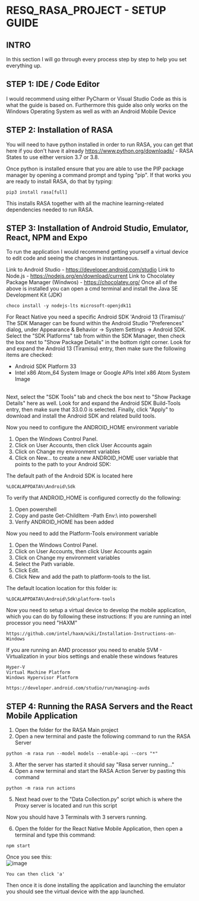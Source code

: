# RESQ_RASA_PROJECT - SETUP GUIDE

**INTRO**
-----
In this section I will go through every process step by step to help you set everything up.

**STEP 1:** IDE / Code Editor
-----
I would recommend using either PyCharm or Visual Studio Code as this is what the guide is based on. Furthermore this guide also only works on the Windows Operating System as well as with an Android Mobile Device

**STEP 2:** Installation of RASA
-----
You will need to have python installed in order to run RASA, you can get that here if you don't have it already
https://www.python.org/downloads/ - RASA States to use either version 3.7 or 3.8.

Once python is installed ensure that you are able to use the PIP package manager by opening a command prompt and typing "pip".
If that works you are ready to install RASA, do that by typing:
```
pip3 install rasa[full]
```
This installs RASA together with all the machine learning-related dependencies needed to run RASA.

**STEP 3:** Installation of Android Studio, Emulator, React, NPM and Expo
-----
To run the application I would recommend getting yourself a virtual device to edit code and seeing the changes in instantaneous.

Link to Android Studio - https://developer.android.com/studio
Link to Node.js - https://nodejs.org/en/download/current
Link to Chocolatey Package Manager (Windwos) - https://chocolatey.org/
Once all of the above is installed you can open a cmd terminal and install the Java SE Development Kit (JDK)
```
choco install -y nodejs-lts microsoft-openjdk11
```

For React Native you need a specific Android SDK 'Android 13 (Tiramisu)'
The SDK Manager can be found within the Android Studio "Preferences" dialog, under Appearance & Behavior → System Settings → Android SDK.
Select the "SDK Platforms" tab from within the SDK Manager, then check the box next to "Show Package Details" in the bottom right corner. Look for and expand the Android 13 (Tiramisu) entry, then make sure the following items are checked:
* Android SDK Platform 33
* Intel x86 Atom_64 System Image or Google APIs Intel x86 Atom System Image
<br />
Next, select the "SDK Tools" tab and check the box next to "Show Package Details" here as well. Look for and expand the Android SDK Build-Tools entry, then make sure that 33.0.0 is selected.
Finally, click "Apply" to download and install the Android SDK and related build tools.

Now you need to configure the ANDROID_HOME environment variable

1. Open the Windows Control Panel.
2. Click on User Accounts, then click User Accounts again
3. Click on Change my environment variables
4. Click on New... to create a new ANDROID_HOME user variable that points to the path to your Android SDK:

The default path of the Android SDK is located here
```
%LOCALAPPDATA%\Android\Sdk
```
To verify that ANDROID_HOME is configured correctly do the following:
1. Open powershell
2. Copy and paste Get-ChildItem -Path Env:\ into powershell
3. Verify ANDROID_HOME has been added

Now you need to add the Platform-Tools environment variable

1. Open the Windows Control Panel.
2. Click on User Accounts, then click User Accounts again
3. Click on Change my environment variables
4. Select the Path variable.
5. Click Edit.
6. Click New and add the path to platform-tools to the list.

The default location location for this folder is:
```
%LOCALAPPDATA%\Android\Sdk\platform-tools
```

Now you need to setup a virtual device to develop the mobile application, which you can do by following these instructions:
If you are running an intel processor you need "HAXM"
```
https://github.com/intel/haxm/wiki/Installation-Instructions-on-Windows
```
If you are running an AMD processor you need to enable SVM - Virtualization in your bios settings and enable these windows features
```
Hyper-V
Virtual Machine Platform
Windows Hypervisor Platform
```

```
https://developer.android.com/studio/run/managing-avds
```

**STEP 4:** Running the RASA Servers and the React Mobile Application
-----

1. Open the folder for the RASA Main project
2. Open a new terminal and paste the following command to run the RASA Server
```
python -m rasa run --model models --enable-api --cors "*"
```
3. After the server has started it should say "Rasa server running..."
4. Open a new terminal and start the RASA Action Server by pasting this command
```
python -m rasa run actions
```
5. Next head over to the "Data Collection.py" script which is where the Proxy server is located and run this script

Now you should have 3 Terminals with 3 servers running.

6. Open the folder for the React Native Mobile Application, then open a terminal and type this command:
```
npm start
```
Once you see this: <br />
![image](https://github.com/ThomasST4/RESQ_RASA_PROJECT/assets/143821225/93d06880-4453-42ea-b442-2fbe09196fa2)
```
You can then click 'a'
```
Then once it is done installing the application and launching the emulator you should see the virtual device with the app launched.
